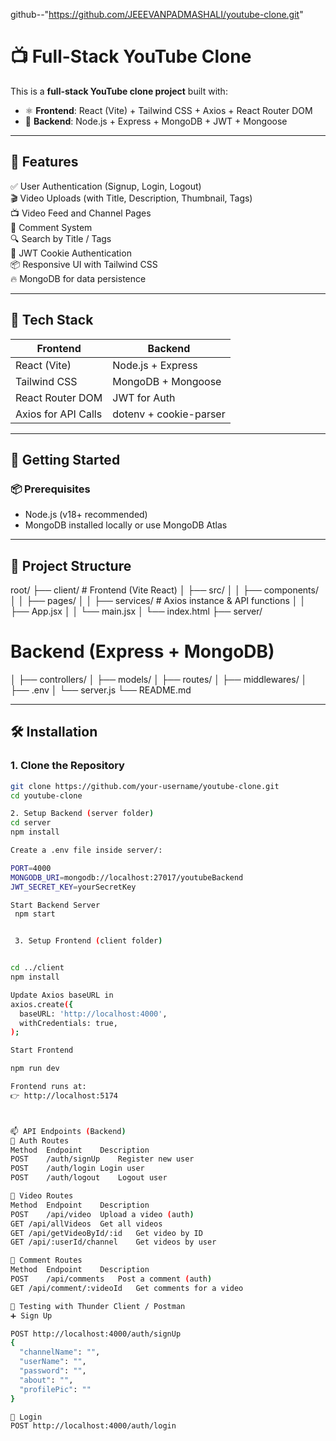 github--"https://github.com/JEEEVANPADMASHALI/youtube-clone.git"

# 📺 Full-Stack YouTube Clone

This is a **full-stack YouTube clone project** built with:

- ⚛️ **Frontend**: React (Vite) + Tailwind CSS + Axios + React Router DOM  
- 🚀 **Backend**: Node.js + Express + MongoDB + JWT + Mongoose

---

## 📁 Features

✅ User Authentication (Signup, Login, Logout)  
🎬 Video Uploads (with Title, Description, Thumbnail, Tags)  
📺 Video Feed and Channel Pages  
💬 Comment System  
🔍 Search by Title / Tags  
🧠 JWT Cookie Authentication  
📦 Responsive UI with Tailwind CSS  
🔥 MongoDB for data persistence

---

## 🧱 Tech Stack

| Frontend              | Backend                     |
|-----------------------|-----------------------------|
| React (Vite)          | Node.js + Express           |
| Tailwind CSS          | MongoDB + Mongoose          |
| React Router DOM      | JWT for Auth                |
| Axios for API Calls   | dotenv + cookie-parser      |

---

## 🚀 Getting Started

### 📦 Prerequisites

- Node.js (v18+ recommended)
- MongoDB installed locally or use MongoDB Atlas

---

## 📁 Project Structure

root/ 
├── client/ # Frontend (Vite React) 
│ ├── src/ │
 │ ├── components/ 
 │ │ ├── pages/ 
 │ │ ├── services/ # Axios instance & API functions 
 │ │ ├── App.jsx
  │ │ └── main.jsx 
 │ └── index.html ├── server/
  # Backend (Express + MongoDB) 
  │ ├── controllers/
   │ ├── models/ 
   │ ├── routes/
    │ ├── middlewares/ 
    │ ├── .env 
    │ └── server.js 
    └── README.md


---

## 🛠️ Installation

### 1. Clone the Repository

```bash
git clone https://github.com/your-username/youtube-clone.git
cd youtube-clone

2. Setup Backend (server folder)
cd server
npm install

Create a .env file inside server/:

PORT=4000
MONGODB_URI=mongodb://localhost:27017/youtubeBackend
JWT_SECRET_KEY=yourSecretKey

Start Backend Server
 npm start


 3. Setup Frontend (client folder)


cd ../client
npm install

Update Axios baseURL in 
axios.create({
  baseURL: 'http://localhost:4000',
  withCredentials: true, 
);

Start Frontend

npm run dev

Frontend runs at:
👉 http://localhost:5174



📫 API Endpoints (Backend)
🔑 Auth Routes
Method	Endpoint	Description
POST	/auth/signUp	Register new user
POST	/auth/login	Login user
POST	/auth/logout	Logout user

🎥 Video Routes
Method	Endpoint	Description
POST	/api/video	Upload a video (auth)
GET	/api/allVideos	Get all videos
GET	/api/getVideoById/:id	Get video by ID
GET	/api/:userId/channel	Get videos by user

💬 Comment Routes
Method	Endpoint	Description
POST	/api/comments	Post a comment (auth)
GET	/api/comment/:videoId	Get comments for a video

🧪 Testing with Thunder Client / Postman
➕ Sign Up

POST http://localhost:4000/auth/signUp
{
  "channelName": "",
  "userName": "",
  "password": "",
  "about": "",
  "profilePic": ""
}

🔑 Login
POST http://localhost:4000/auth/login